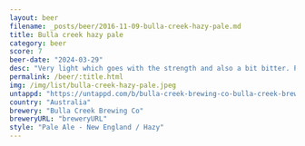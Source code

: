 ```yaml
---
layout: beer
filename: _posts/beer/2016-11-09-bulla-creek-hazy-pale.md
title: Bulla creek hazy pale
category: beer
score: 7
beer-date: "2024-03-29"
desc: "Very light which goes with the strength and also a bit bitter. Pretty easy drinking. It’s not as fruity as it looks"
permalink: /beer/:title.html
img: /img/list/bulla-creek-hazy-pale.jpeg
untappd: "https://untappd.com/b/bulla-creek-brewing-co-bulla-creek-brewing-co-hazy-pale/5295919"
country: "Australia"
brewery: "Bulla Creek Brewing Co"
breweryURL: "breweryURL"
style: "Pale Ale - New England / Hazy"
---
```

